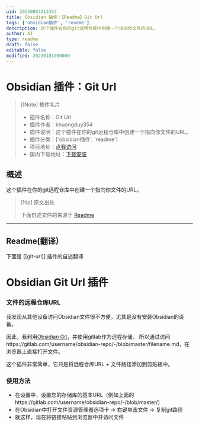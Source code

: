 ```yaml
---
uid: 20230803212453
title: Obsidian 插件：【Readme】Git Url
tags: ['obsidian插件', 'readme']
description: 这个插件在你的git远程仓库中创建一个指向你文件的URL。
author: AI
type: readme
draft: false
editable: false
modified: 20230101000000
---
```


# Obsidian 插件：Git Url

> [!Note] 插件名片
> - 插件名称：Git Url
> - 插件作者：khuongduy354
> - 插件说明：这个插件在你的git远程仓库中创建一个指向你文件的URL。
> - 插件分类：['obsidian插件', 'readme']
> - 项目地址：[点我访问](https://github.com/khuongduy354/obsidian-git-url)
> - 国内下载地址：[下载安装](https://pkmer.cn/products/plugin/pluginMarket/?git-url)

## 概述

这个插件在你的git远程仓库中创建一个指向你文件的URL。



> [!tip] 原文出处
> 
>下面自述文件的来源于 [Readme](https://ghproxy.net/https://raw.githubusercontent.com/khuongduy354/obsidian-git-url/master/README.md)
> 

---

## Readme(翻译）

下面是 [[git-url]] 插件的自述翻译



# Obsidian Git Url 插件

### 文件的远程仓库URL
我发现从其他设备访问Obsidian文件很不方便，尤其是没有安装Obsidian的设备。

因此，我利用[Obsidian Git](https://github.com/denolehov/obsidian-git)，并使用gitlab作为远程存储。
所以通过访问https://gitlab.com/username/obsidian-repo/-/blob/master/filename.md，在浏览器上直接打开文件。

这个插件非常简单，它只是将远程仓库URL + 文件路径添加到剪贴板中。

### 使用方法
- 在设置中，设置您的存储库的基本URL（例如上面的https://gitlab.com/username/obsidian-repo/-/blob/master/）
- 在Obsidian中打开文件资源管理器选项卡 -> 右键单击文件 -> 复制git路径
- 就这样，现在将链接粘贴到浏览器中并访问文件



